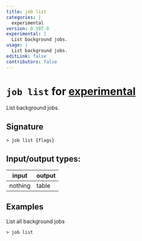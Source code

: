 ```yaml
---
title: job list
categories: |
  experimental
version: 0.107.0
experimental: |
  List background jobs.
usage: |
  List background jobs.
editLink: false
contributors: false
---
```

<!-- This file is automatically generated. Please edit the command in https://github.com/nushell/nushell instead. -->

# `job list` for [experimental](/commands/categories/experimental.md)

<div class='command-title'>List background jobs.</div>

## Signature

```> job list {flags} ```


## Input/output types:

| input   | output |
| ------- | ------ |
| nothing | table  |
## Examples

List all background jobs
```nu
> job list

```
